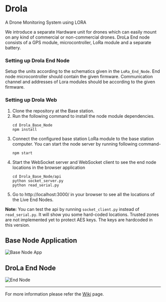 # Drola
A Drone Monitoring System using LORA

We introduce a separate Hardware unit for drones which can easily mount on any kind of commercial or non-commercial drones. DroLa End node consists of a GPS module, microcontroller, LoRa module and a separate battery.

### Setting up Drola End Node
Setup the units according to the schematics given in the `LoRa_End_Node`. End node microcontroller should contain the given firmware. Communication channel and addresses of Lora modules should be according to the given firmware.

### Setting up Drola Web
1) Clone the repository at the Base station. 
2) Run the following command to install the node module dependencies.
   ```
   cd Drola_Base_Node
   npm install
   ```
2) Connect the configured base station LoRa module to the base station computer. You can start the node server by running following command-
   ```
   npm start
   ```
3) Start the WebSocket server and WebSocket client to see the end node locations in the browser application
   ```
   cd Drola_Base_Node/api
   python socket_server.py
   python read_serial.py
   ```
4) Go to http://localhost:3000/ in your browser to see all the locations of the Live End Nodes.

**Note:** You can test the api by running `socket_client.py` instead of `read_serial.py`. It will show you some hard-coded locations. Trusted zones are not implemented yet to protect AES keys. The keys are hardcoded in this version.
  
## Base Node Application
![Base Node App](/Drola_Base_Node/Drola_snap_4.png?raw=true "Base Node App")

## DroLa End Node
![End Node](/LoRa_End_Node/Drola_end_node.jpg?raw=true "Drole End Node")
<hr>

For more information please refer the [Wiki](https://github.com/NamalJayasuriya/drola/wiki/Drola) page.

